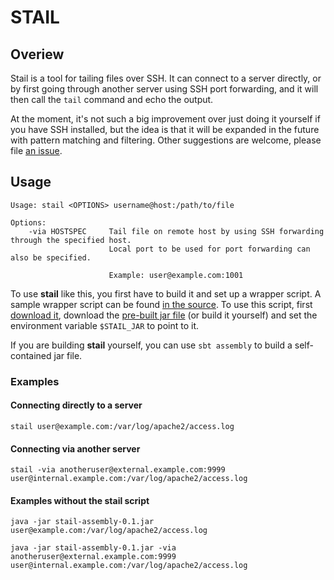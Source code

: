 STAIL
=====


Overiew
-------

Stail is a tool for tailing files over SSH. It can connect to a server
directly, or by first going through another server using SSH port
forwarding, and it will then call the `tail` command and echo the
output.

At the moment, it's not such a big improvement over just doing it
yourself if you have SSH installed, but the idea is that it will be
expanded in the future with pattern matching and filtering. Other
suggestions are welcome, please file [an
issue](https://bitbucket.org/vetler/stail/issues/new).

Usage
-----

    Usage: stail <OPTIONS> username@host:/path/to/file

    Options:
        -via HOSTSPEC     Tail file on remote host by using SSH forwarding through the specified host.
                          Local port to be used for port forwarding can also be specified.

                          Example: user@example.com:1001

To use **stail** like this, you first have to build it and set up a
wrapper script. A sample wrapper script can be found [in the
source](https://bitbucket.org/vetler/stail/src/c77f3a5b7cec/src/main/shell/stail). To
use this script, first [download
it](https://bitbucket.org/vetler/stail/raw/c77f3a5b7cec/src/main/shell/stail),
download the [pre-built jar file](https://bitbucket.org/vetler/stail/downloads/stail-assembly-0.1.jar) (or build it yourself) and set the
environment variable `$STAIL_JAR` to point to it.

If you are building **stail** yourself, you can use `sbt assembly` to
build a self-contained jar file.

### Examples

#### Connecting directly to a server

    stail user@example.com:/var/log/apache2/access.log

#### Connecting via another server

    stail -via anotheruser@external.example.com:9999 user@internal.example.com:/var/log/apache2/access.log

#### Examples without the stail script

    java -jar stail-assembly-0.1.jar user@example.com:/var/log/apache2/access.log
    
    java -jar stail-assembly-0.1.jar -via anotheruser@external.example.com:9999 user@internal.example.com:/var/log/apache2/access.log